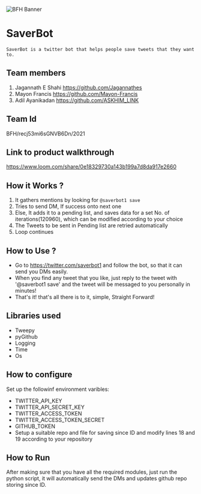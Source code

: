 ![BFH Banner](https://trello-attachments.s3.amazonaws.com/542e9c6316504d5797afbfb9/542e9c6316504d5797afbfc1/39dee8d993841943b5723510ce663233/Frame_19.png)
# SaverBot
	SaverBot is a twitter bot that helps people save tweets that they want to.
## Team members
1. Jagannath E Shahi   https://github.com/Jagannathes
2. Mayon Francis       https://github.com/Mayon-Francis
3. Adil Ayanikadan     https://github.com/ASKHIM_LINK
## Team Id
BFH/recj53mi6sGNVB6Dn/2021

## Link to product walkthrough
https://www.loom.com/share/0e18329730a143b199a7d8da917e2660

## How it Works ?
1. It gathers mentions by looking for ```@saverbot1 save```
2. Tries to send DM, If success onto next one
3. Else, It adds it to a pending list, and saves data for a set No. of iterations(120960), which can be modified according to your choice
4. The Tweets to be sent in Pending list are retried automatically
5. Loop continues 

## How to Use ?
- Go to https://twitter.com/saverbot1 and follow the bot, so that it can send you DMs easily.
- When you find any tweet that you like, just reply to the tweet with '@saverbot1 save' and the tweet will be messaged to you  personally in minutes!
- That's it! that's all there is to it, simple, Straight Forward!

## Libraries used
- Tweepy
- pyGithub
- Logging
- Time
- Os
## How to configure
Set up the followinf environment varibles:
- TWITTER_API_KEY
- TWITTER_API_SECRET_KEY
- TWITTER_ACCESS_TOKEN
- TWITTER_ACCESS_TOKEN_SECRET
- GITHUB_TOKEN
- Setup a suitable repo and file for saving since ID and modify lines 18 and 19 according to your repository

## How to Run
After making sure that you have all the required modules, just run the python script, it will automatically send the DMs and updates github repo storing  since ID.
